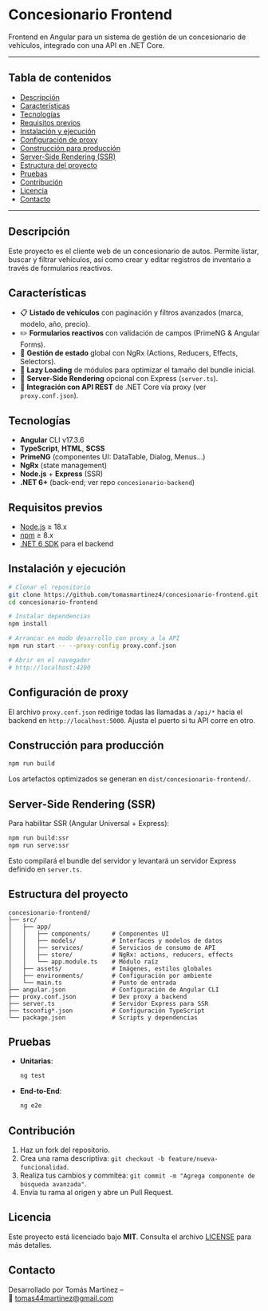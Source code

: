 # Concesionario Frontend

Frontend en Angular para un sistema de gestión de un concesionario de vehículos, integrado con una API en .NET Core.

---

## Tabla de contenidos

- [Descripción](#descripción)  
- [Características](#características)  
- [Tecnologías](#tecnologías)  
- [Requisitos previos](#requisitos-previos)  
- [Instalación y ejecución](#instalación-y-ejecución)  
- [Configuración de proxy](#configuración-de-proxy)  
- [Construcción para producción](#construcción-para-producción)  
- [Server-Side Rendering (SSR)](#server-side-rendering-ssr)  
- [Estructura del proyecto](#estructura-del-proyecto)  
- [Pruebas](#pruebas)  
- [Contribución](#contribución)  
- [Licencia](#licencia)  
- [Contacto](#contacto)  

---

## Descripción

Este proyecto es el cliente web de un concesionario de autos. Permite listar, buscar y filtrar vehículos, así como crear y editar registros de inventario a través de formularios reactivos.

## Características

- 📋 **Listado de vehículos** con paginación y filtros avanzados (marca, modelo, año, precio).  
- ✏️ **Formularios reactivos** con validación de campos (PrimeNG & Angular Forms).  
- 🔄 **Gestión de estado** global con NgRx (Actions, Reducers, Effects, Selectors).  
- 🚀 **Lazy Loading** de módulos para optimizar el tamaño del bundle inicial.  
- 🤖 **Server-Side Rendering** opcional con Express (`server.ts`).  
- 🔗 **Integración con API REST** de .NET Core vía proxy (ver `proxy.conf.json`).

## Tecnologías

- **Angular** CLI v17.3.6  
- **TypeScript**, **HTML**, **SCSS**  
- **PrimeNG** (componentes UI: DataTable, Dialog, Menus…)  
- **NgRx** (state management)  
- **Node.js** + **Express** (SSR)  
- **.NET 6+** (back-end; ver repo `concesionario-backend`)  

## Requisitos previos

- [Node.js](https://nodejs.org/) ≥ 18.x  
- [npm](https://npmjs.com/) ≥ 8.x  
- [.NET 6 SDK](https://dotnet.microsoft.com/) para el backend  

## Instalación y ejecución

```bash
# Clonar el repositorio
git clone https://github.com/tomasmartinez4/concesionario-frontend.git
cd concesionario-frontend

# Instalar dependencias
npm install

# Arrancar en modo desarrollo con proxy a la API
npm run start -- --proxy-config proxy.conf.json

# Abrir en el navegador
# http://localhost:4200
```

## Configuración de proxy

El archivo `proxy.conf.json` redirige todas las llamadas a `/api/*` hacia el backend en `http://localhost:5000`. Ajusta el puerto si tu API corre en otro.

## Construcción para producción

```bash
npm run build
```

Los artefactos optimizados se generan en `dist/concesionario-frontend/`.

## Server-Side Rendering (SSR)

Para habilitar SSR (Angular Universal + Express):

```bash
npm run build:ssr
npm run serve:ssr
```

Esto compilará el bundle del servidor y levantará un servidor Express definido en `server.ts`.

## Estructura del proyecto

```
concesionario-frontend/
├── src/
│   ├── app/
│   │   ├── components/      # Componentes UI
│   │   ├── models/          # Interfaces y modelos de datos
│   │   ├── services/        # Servicios de consumo de API
│   │   ├── store/           # NgRx: actions, reducers, effects
│   │   └── app.module.ts    # Módulo raíz
│   ├── assets/              # Imágenes, estilos globales
│   ├── environments/        # Configuración por ambiente
│   └── main.ts              # Punto de entrada
├── angular.json             # Configuración de Angular CLI
├── proxy.conf.json          # Dev proxy a backend
├── server.ts                # Servidor Express para SSR
├── tsconfig*.json           # Configuración TypeScript
└── package.json             # Scripts y dependencias
```

## Pruebas

- **Unitarias**:  
  ```bash
  ng test
  ```  
- **End-to-End**:  
  ```bash
  ng e2e
  ```

## Contribución

1. Haz un fork del repositorio.  
2. Crea una rama descriptiva: `git checkout -b feature/nueva-funcionalidad`.  
3. Realiza tus cambios y commitea: `git commit -m "Agrega componente de búsqueda avanzada"`.  
4. Envía tu rama al origen y abre un Pull Request.  

## Licencia

Este proyecto está licenciado bajo **MIT**. Consulta el archivo [LICENSE](LICENSE) para más detalles.

## Contacto

Desarrollado por Tomás Martínez –  
📧 [tomas44martinez@gmail.com](mailto:tomas44martinez@gmail.com)
